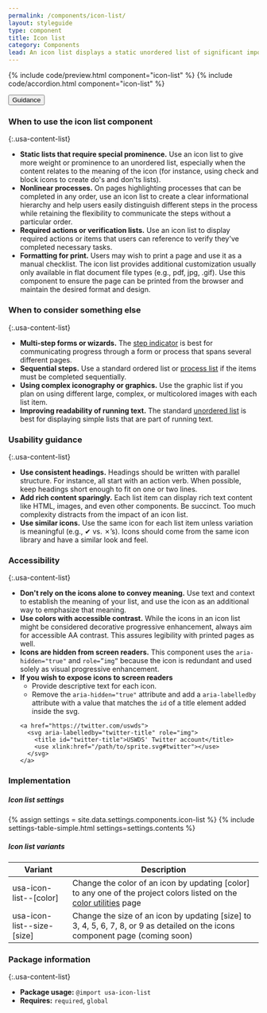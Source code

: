 ```yaml
---
permalink: /components/icon-list/
layout: styleguide
type: component
title: Icon list
category: Components
lead: An icon list displays a static unordered list of significant importance.
---
```


{% include code/preview.html component="icon-list" %}
{% include code/accordion.html component="icon-list" %}

<div class="usa-accordion usa-accordion--bordered site-accordion-docs">
  <button class="usa-button-unstyled usa-accordion__button"
      aria-expanded="true" aria-controls="icon-list-docs">
    Guidance
  </button>
<div id="icon-list-docs" aria-hidden="false" class="usa-accordion__content site-component-usage" markdown="1">

### When to use the icon list component

{:.usa-content-list}

- **Static lists that require special prominence.** Use an icon list to give more weight or prominence to an unordered list, especially when the content relates to the meaning of the icon (for instance, using check and block icons to create do's and don'ts lists).
- **Nonlinear processes.** On pages highlighting processes that can be completed in any order, use an icon list to create a clear informational hierarchy and help users easily distinguish different steps in the process while retaining the flexibility to communicate the steps without a particular order.
- **Required actions or verification lists.** Use an icon list to display required actions or items that users can reference to verify they've completed necessary tasks.
- **Formatting for print.** Users may wish to print a page and use it as a manual checklist. The icon list provides additional customization usually only available in flat document file types (e.g., pdf, jpg, .gif).  Use this component to ensure the page can be printed from the browser and maintain the desired format and design.

### When to consider something else

{:.usa-content-list}

- **Multi-step forms or wizards.** The <a href="{{ site.baseurl }}/components/step-indicator">step indicator</a> is best for communicating progress through a form or process that spans several different pages.
- **Sequential steps.** Use a standard ordered list or <a href="{{ site.baseurl }}/components/process-list">process list</a> if the items must be completed sequentially.
- **Using complex iconography or graphics.** Use the graphic list if you plan on using different large, complex, or multicolored images with each list item.
- **Improving readability of running text.** The standard <a href="{{ site.baseurl }}/typography/03-lists">unordered list</a> is best for displaying simple lists that are part of running text.

### Usability guidance

{:.usa-content-list}

- **Use consistent headings.** Headings should be written with parallel structure.  For instance, all start with an action verb.  When possible, keep headings short enough to fit on one or two lines.
- **Add rich content sparingly.** Each list item can display rich text content like HTML, images, and even other components. Be succinct. Too much complexity distracts from the impact of an icon list.
- **Use similar icons.** Use the same icon for each list item unless variation is meaningful (e.g., ✔︎ vs. ✗’s).  Icons should come from the same icon library and have a similar look and feel.

### Accessibility

{:.usa-content-list}

- **Don't rely on the icons alone to convey meaning.** Use text and context to establish the meaning of your list, and use the icon as an additional way to emphasize that meaning.
- **Use colors with accessible contrast.** While the icons in an icon list might be considered decorative progressive enhancement, always aim for accessible AA contrast. This assures legibility with printed pages as well.
- **Icons are hidden from screen readers.** This component uses the `aria-hidden="true"` and `role=”img”` because the icon is redundant and used solely as visual progressive enhancement.
- **If you wish to expose icons to screen readers** 
  - Provide descriptive text for each icon. 
  - Remove the `aria-hidden="true"` attribute and add a `aria-labelledby` attribute with a value that matches the `id` of a title element added inside the svg.
  ```
  <a href="https://twitter.com/uswds">
    <svg aria-labelledby="twitter-title" role="img">
      <title id="twitter-title">USWDS' Twitter account</title>
      <use xlink:href="/path/to/sprite.svg#twitter"></use>
    </svg>
  </a>
  ```

### Implementation

<h5 id="component-settings">Icon list settings</h5>
{% assign settings = site.data.settings.components.icon-list %}
{% include settings-table-simple.html
  settings=settings.contents
%}

<h5 id="component-variants">Icon list variants</h5>
<table class="usa-table--borderless site-table-responsive site-table-simple" aria-labelledby="component-variants">
  <thead>
    <tr>
      <th scope="col" class="flex-6">Variant</th>
      <th scope="col" class="flex-6">Description</th>
    </tr>
  </thead>
  <tbody class="font-mono-2xs">
    <tr>
      <td data-title="Variant" class="flex-6">usa-icon-list--[color]</td>
      <td data-title="Description" class="flex-6">
        <span class="font-lang-3xs">Change the color of an icon by updating [color] to any one of the project colors listed on the <a href="{{ site.baseurl }}/utilities/color">color utilities</a> page</span>
      </td>
    </tr>
    <tr>
      <td data-title="Variant" class="flex-6">usa-icon-list--size-[size]</td>
      <td data-title="Description" class="flex-6">
        <span class="font-lang-3xs">Change the size of an icon by updating [size] to 3, 4, 5, 6, 7, 8, or 9 as detailed on the icons component page (coming soon)</span>
      </td>
    </tr>
  </tbody>
</table>

### Package information

{:.usa-content-list}

- **Package usage:** `@import usa-icon-list`
- **Requires:** `required`, `global`
